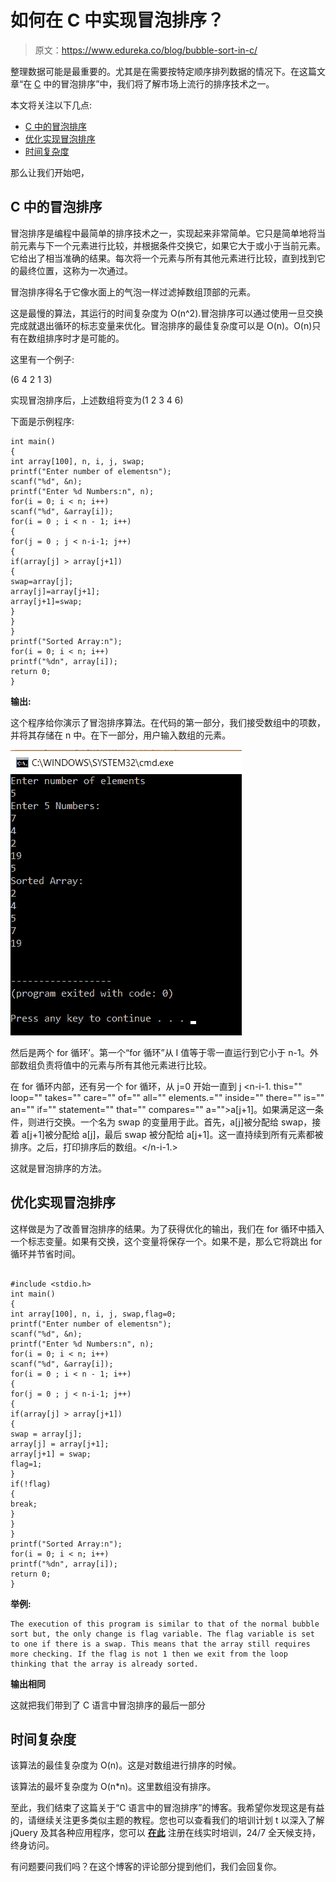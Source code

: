 # 如何在 C 中实现冒泡排序？

> 原文：<https://www.edureka.co/blog/bubble-sort-in-c/>

整理数据可能是最重要的。尤其是在需要按特定顺序排列数据的情况下。在这篇文章“在 [C](https://www.edureka.co/blog/c-data-structures) 中的冒泡排序”中，我们将了解市场上流行的排序技术之一。

本文将关注以下几点:

*   [C 中的冒泡排序](#BubbleSortinC)
*   [优化实现冒泡排序](#OptimizedImplementationofBubbleSort)
*   [时间复杂度](#TimeComplexity)

那么让我们开始吧，

## **C 中的冒泡排序**

冒泡排序是编程中最简单的排序技术之一，实现起来非常简单。它只是简单地将当前元素与下一个元素进行比较，并根据条件交换它，如果它大于或小于当前元素。它给出了相当准确的结果。每次将一个元素与所有其他元素进行比较，直到找到它的最终位置，这称为一次通过。

冒泡排序得名于它像水面上的气泡一样过滤掉数组顶部的元素。

这是最慢的算法，其运行的时间复杂度为 O(n^2).冒泡排序可以通过使用一旦交换完成就退出循环的标志变量来优化。冒泡排序的最佳复杂度可以是 O(n)。O(n)只有在数组排序时才是可能的。

这里有一个例子:

(6 4 2 1 3)

实现冒泡排序后，上述数组将变为(1 2 3 4 6)

下面是示例程序:

```
int main()
{
int array[100], n, i, j, swap; 
printf("Enter number of elementsn");
scanf("%d", &n); 
printf("Enter %d Numbers:n", n); 
for(i = 0; i < n; i++)
scanf("%d", &array[i]); 
for(i = 0 ; i < n - 1; i++)
{
for(j = 0 ; j < n-i-1; j++)
{
if(array[j] > array[j+1]) 
{
swap=array[j];
array[j]=array[j+1];
array[j+1]=swap;
}
}
} 
printf("Sorted Array:n"); 
for(i = 0; i < n; i++)
printf("%dn", array[i]);
return 0;
}

```

**输出:**

这个程序给你演示了冒泡排序算法。在代码的第一部分，我们接受数组中的项数，并将其存储在 n 中。在下一部分，用户输入数组的元素。

![Output - Bubble Sort In C - Edureka](img/c515515689db24feadff336a9878be0a.png)

然后是两个 for 循环’。第一个“for 循环”从 I 值等于零一直运行到它小于 n-1。外部数组负责将值中的元素与所有其他元素进行比较。

在 for 循环内部，还有另一个 for 循环，从 j=0 开始一直到 j <n-i-1\. this="" loop="" takes="" care="" of="" all="" elements.="" inside="" there="" is="" an="" if="" statement="" that="" compares="" a="">a[j+1]。如果满足这一条件，则进行交换。一个名为 swap 的变量用于此。首先，a[j]被分配给 swap，接着 a[j+1]被分配给 a[j]，最后 swap 被分配给 a[j+1]。这一直持续到所有元素都被排序。之后，打印排序后的数组。</n-i-1\.>

这就是冒泡排序的方法。

## **优化实现冒泡排序**

这样做是为了改善冒泡排序的结果。为了获得优化的输出，我们在 for 循环中插入一个标志变量。如果有交换，这个变量将保存一个。如果不是，那么它将跳出 for 循环并节省时间。

```

#include <stdio.h>
int main()
{
int array[100], n, i, j, swap,flag=0;
printf("Enter number of elementsn");
scanf("%d", &n);
printf("Enter %d Numbers:n", n);
for(i = 0; i < n; i++)
scanf("%d", &array[i]);
for(i = 0 ; i < n - 1; i++)
{
for(j = 0 ; j < n-i-1; j++)
{
if(array[j] > array[j+1])
{
swap = array[j];
array[j] = array[j+1];
array[j+1] = swap;
flag=1;
}
if(!flag)
{
break;
}
}
}
printf("Sorted Array:n");
for(i = 0; i < n; i++)
printf("%dn", array[i]);
return 0;
}

```

**举例:**

```
The execution of this program is similar to that of the normal bubble sort but, the only change is flag variable. The flag variable is set to one if there is a swap. This means that the array still requires more checking. If the flag is not 1 then we exit from the loop thinking that the array is already sorted.
```

**输出相同**

这就把我们带到了 C 语言中冒泡排序的最后一部分

## **时间复杂度**

该算法的最佳复杂度为 O(n)。这是对数组进行排序的时候。

该算法的最坏复杂度为 O(n*n)。这里数组没有排序。

至此，我们结束了这篇关于“C 语言中的冒泡排序”的博客。我希望你发现这是有益的，请继续关注更多类似主题的教程。您也可以查看我们的培训计划 t 以深入了解 jQuery 及其各种应用程序，您可以 [**在此**](https://www.edureka.co/masters-program/full-stack-developer-training) 注册在线实时培训，24/7 全天候支持，终身访问。

有问题要问我们吗？在这个博客的评论部分提到他们，我们会回复你。